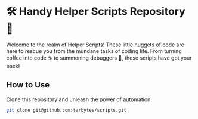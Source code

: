 # 🛠️ Handy Helper Scripts Repository 🤖

Welcome to the realm of Helper Scripts! These little nuggets of code are here to rescue you from the mundane tasks of coding life. From turning coffee into code ☕ to summoning debuggers 🐞, these scripts have got your back!

## How to Use

Clone this repository and unleash the power of automation:

```bash
git clone git@github.com:tarbytes/scripts.git
